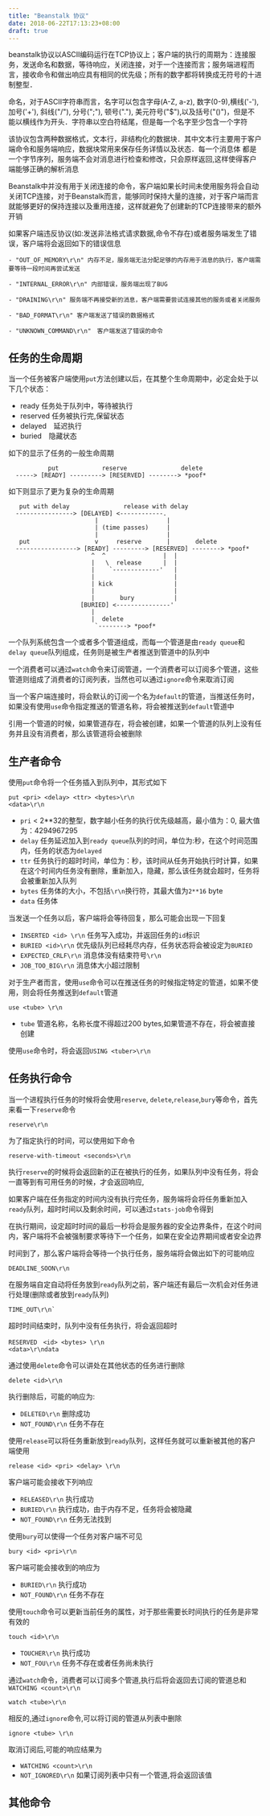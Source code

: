 ```yaml
---
title: "Beanstalk 协议"
date: 2018-06-22T17:13:23+08:00
draft: true
---
```


beanstalk协议以ASCII编码运行在TCP协议上；客户端的执行的周期为：连接服务，发送命名和数据，等待响应，关闭连接，对于一个连接而言；服务端进程而言，接收命令和做出响应具有相同的优先级；所有的数字都将转换成无符号的十进制整型．


命名，对于ASCII字符串而言，名字可以包含字母(A-Z, a-z), 数字(0-9),横线('-'),加号('+'), 斜线("/"), 分号(";"), 顿号("."), 美元符号("$"),以及括号("()")，但是不能以横线作为开头．字符串以空白符结尾，但是每一个名字至少包含一个字符

该协议包含两种数据格式，文本行，非结构化的数据块．其中文本行主要用于客户端命令和服务端响应，数据块常用来保存任务详情以及状态．每一个消息体
都是一个字节序列，服务端不会对消息进行检查和修改，只会原样返回,这样使得客户端能够正确的解析消息

Beanstalk中并没有用于关闭连接的命令，客户端如果长时间未使用服务将会自动关闭TCP连接，对于Beanstalk而言，能够同时保持大量的连接，对于客户端而言就能够更好的保持连接以及重用连接，这样就避免了创建新的TCP连接带来的额外开销

如果客户端违反协议(如:发送非法格式请求数据,命令不存在)或者服务端发生了错误，客户端将会返回如下的错误信息

    - "OUT_OF_MEMORY\r\n" 内存不足，服务端无法分配足够的内存用于消息的执行，客户端需要等待一段时间再尝试发送
    
    - "INTERNAL_ERROR\r\n" 内部错误，服务端出现了BUG
    
    - "DRAINING\r\n" 服务端不再接受新的消息，客户端需要尝试连接其他的服务或者关闭服务
    
    - "BAD_FORMAT\r\n" 客户端发送了错误的数据格式
    
    - "UNKNOWN_COMMAND\r\n"　客户端发送了错误的命令

任务的生命周期
-------------

当一个任务被客户端使用`put`方法创建以后，在其整个生命周期中，必定会处于以下几个状态：

- ready 任务处于队列中，等待被执行
- reserved 任务被执行完,保留状态
- delayed　延迟执行
- buried　隐藏状态

如下的显示了任务的一般生命周期

```asciiarmor
		   put            reserve               delete
  -----> [READY] ---------> [RESERVED] --------> *poof*
```

如下则显示了更为复杂的生命周期

```
   put with delay               release with delay
  ----------------> [DELAYED] <------------.
                        |                   |
                        | (time passes)     |
                        |                   |
   put                  v     reserve       |       delete
  -----------------> [READY] ---------> [RESERVED] --------> *poof*
                       ^  ^                |  |
                       |   \  release      |  |
                       |    `-------------'   |
                       |                      |
                       | kick                 |
                       |                      |
                       |       bury           |
                    [BURIED] <---------------'
                       |
                       |  delete
                        `--------> *poof*
```



一个队列系统包含一个或者多个管道组成，而每一个管道是由`ready queue`和`delay queue`队列组成，任务则是被生产者推送到管道中的队列中

一个消费者可以通过`watch`命令来订阅管道，一个消费者可以订阅多个管道，这些管道则组成了消费者的订阅列表，当然也可以通过`ignore`命令来取消订阅

当一个客户端连接时，将会默认的订阅一个名为`default`的管道，当推送任务时，如果没有使用`use`命令指定推送的管道名称，将会被推送到`default`管道中

引用一个管道的时候，如果管道存在，将会被创建，如果一个管道的队列上没有任务并且没有消费者，那么该管道将会被删除

生产者命令
-------------

使用`put`命令将一个任务插入到队列中，其形式如下

```
put <pri> <delay> <ttr> <bytes>\r\n
<data>\r\n

```

- `pri` < 2**32的整型，数字越小任务的执行优先级越高，最小值为：0, 最大值为：4294967295
- `delay` 任务延迟加入到`ready queue`队列的时间，单位为:秒，在这个时间范围内，任务的状态为`delayed`
- `ttr` 任务执行的超时时间，单位为：秒，该时间从任务开始执行时计算，如果在这个时间内任务没有删除，重新加入，隐藏，那么该任务就会超时，任务将会被重新加入队列
- `bytes` 任务体的大小，不包括`\r\n`换行符，其最大值为`2**16` byte
- `data` 任务体

当发送一个任务以后，客户端将会等待回复，那么可能会出现一下回复

- `INSERTED <id> \r\n` 任务写入成功，并返回任务的`id`标识
- `BURIED <id>\r\n` 优先级队列已经耗尽内存，任务状态将会被设定为`BURIED`
- `EXPECTED_CRLF\r\n` 消息体没有结束符号`\r\n`
- `JOB_TOO_BIG\r\n` 消息体大小超过限制

对于生产者而言，使用`use`命令可以在推送任务的时候指定特定的管道，如果不使用，则会将任务推送到`default`管道

```
use <tube> \r\n
```

- `tube` 管道名称，名称长度不得超过200 bytes,如果管道不存在，将会被直接创建

使用`use`命令时，将会返回`USING <tuber>\r\n`



任务执行命令
---------------

当一个进程执行任务的时候将会使用`reserve`, `delete`,`release`,`bury`等命令，首先来看一下`reserve`命令

```
reserve\r\n
```

为了指定执行的时间，可以使用如下命令

```
reserve-with-timeout <seconds>\r\n
```

执行`reserve`的时候将会返回新的正在被执行的任务，如果队列中没有任务，将会一直等到有可用任务的时候，才会返回响应,

如果客户端在任务指定的时间内没有执行完任务，服务端将会将任务重新加入`ready`队列，超时时间以及剩余时间，可以通过`stats-job`命令得到



在执行期间，设定超时时间的最后一秒将会是服务器的安全边界条件，在这个时间内，客户端将不会被强制要求等待下一个任务，如果在安全边界期间或者安全边界

时间到了，那么客户端将会等待一个执行任务，服务端将会做出如下的可能响应

```
DEADLINE_SOON\r\n
```

在服务端自定自动将任务放到`ready`队列之前，客户端还有最后一次机会对任务进行处理(删除或者放到`ready`队列)

```
TIME_OUT\r\n`
```
超时时间结束时，队列中没有任务执行，将会返回超时


```
RESERVED　<id> <bytes> \r\n
<data>\r\ndata
```

通过使用`delete`命令可以讲处在其他状态的任务进行删除

```
delete <id>\r\n
```

执行删除后，可能的响应为:

- `DELETED\r\n` 删除成功
- `NOT_FOUND\r\n` 任务不存在

使用`release`可以将任务重新放到`ready`队列，这样任务就可以重新被其他的客户端使用

```
release <id> <pri> <delay> \r\n
```

客户端可能会接收下列响应

- `RELEASED\r\n` 执行成功
- `BURIED\r\n` 执行成功，由于内存不足，任务将会被隐藏
- `NOT_FOUND\r\n` 任务无法找到

使用`bury`可以使得一个任务对客户端不可见

```
bury <id> <pri>\r\n
```

客户端可能会接收到的响应为

- `BURIED\r\n` 执行成功
- `NOT_FOUND\r\n` 任务不存在

使用`touch`命令可以更新当前任务的属性，对于那些需要长时间执行的任务是非常有效的

```
touch <id>\r\n
```

- `TOUCHER\r\n` 执行成功
- `NOT_FOU\r\n` 任务不存在或者任务尚未执行

通过`watch`命令，消费者可以订阅多个管道,执行后将会返回去订阅的管道总和`WATCHING <count>\r\n`

```
watch <tube>\r\n
```

相反的,通过`ignore`命令,可以将订阅的管道从列表中删除

```
ignore <tube> \r\n
```

取消订阅后,可能的响应结果为

- `WATCHING <count>\r\n`
- `NOT_IGNORED\r\n` 如果订阅列表中只有一个管道,将会返回该值



其他命令
---------------
